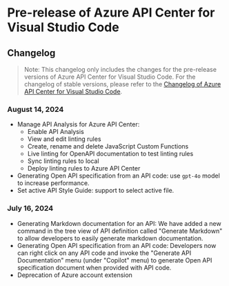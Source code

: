 # Pre-release of Azure API Center for Visual Studio Code
## Changelog

> Note: This changelog only includes the changes for the pre-release versions of Azure API Center for Visual Studio Code. For the changelog of stable versions, please refer to the [Changelog of Azure API Center for Visual Studio Code](https://github.com/microsoft/vscode-azureapicenter/blob/main/CHANGELOG.md).

### August 14, 2024

* Manage API Analysis for Azure API Center:
    * Enable API Analysis
    * View and edit linting rules
    * Create, rename and delete JavaScript Custom Functions
    * Live linting for OpenAPI documentation to test linting rules
    * Sync linting rules to local
    * Deploy linting rules to Azure API Center
* Generating Open API specification from an API code: use `gpt-4o` model to increase performance.
* Set active API Style Guide: support to select active file.

### July 16, 2024

* Generating Markdown documentation for an API: We have added a new command in the tree view of API definition called "Generate Markdown" to allow developers to easily generate markdown documentation.
* Generating Open API specification from an API code: Developers now can right click on any API code and invoke the "Generate API Documentation" menu (under "Copilot" menu) to generate Open API specification document when provided with API code.
* Deprecation of Azure account extension
